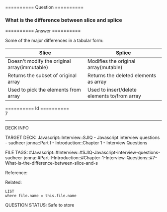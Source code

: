 ========== Question ==========  

### What is the difference between slice and splice  

========== Answer ==========  

Some of the major differences in a tabular form:

| Slice                                        | Splice                                       |
| -------------------------------------------- | -------------------------------------------- |
| Doesn't modify the original array(immutable) | Modifies the original array(mutable)         |
| Returns the subset of original array         | Returns the deleted elements as array        |
| Used to pick the elements from array         | Used to insert/delete elements to/from array |

========== Id ==========  
7

---

DECK INFO

TARGET DECK: Javascript::Interview::SJIQ - Javascript interview questions - sudheer jonna::Part I - Introduction::Chapter 1 - Interview Questions

FILE TAGS: #Javascript::#Interview::#SJIQ-Javascript-interview-questions-sudheer-jonna::#Part-I-Introduction::#Chapter-1-Interview-Questions::#7-What-is-the-difference-between-slice-and-s

Reference:

Related:

```dataview
LIST
where file.name = this.file.name
```

QUESTION STATUS: Safe to store
